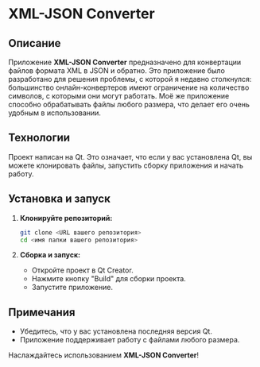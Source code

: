 # XML-JSON Converter

## Описание

Приложение **XML-JSON Converter** предназначено для конвертации файлов формата XML в JSON и обратно. Это приложение было разработано для решения проблемы, с которой я недавно столкнулся: большинство онлайн-конвертеров имеют ограничение на количество символов, с которыми они могут работать. Моё же приложение способно обрабатывать файлы любого размера, что делает его очень удобным в использовании.

## Технологии

Проект написан на Qt. Это означает, что если у вас установлена Qt, вы можете клонировать файлы, запустить сборку приложения и начать работу.

## Установка и запуск

1. **Клонируйте репозиторий:**
    ```sh
    git clone <URL вашего репозитория>
    cd <имя папки вашего репозитория>
    ```

2. **Сборка и запуск:**
    - Откройте проект в Qt Creator.
    - Нажмите кнопку "Build" для сборки проекта.
    - Запустите приложение.

## Примечания

- Убедитесь, что у вас установлена последняя версия Qt.
- Приложение поддерживает работу с файлами любого размера.

Наслаждайтесь использованием **XML-JSON Converter**!
